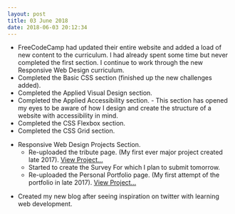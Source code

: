 ```yaml
---
layout: post
title: 03 June 2018 
date: 2018-06-03 20:12:34
---
```


* FreeCodeCamp had updated their entire website and added a load of new content to the curriculum. I had already spent some time but never completed the first section. I continue to work through the new Responsive Web Design curriculum.
* Completed the Basic CSS section (finished up the new challenges added).
* Completed the Applied Visual Design section. 
* Completed the Applied Accessibility section. - This section has opened my eyes to be aware of how I design and create the structure of a website with accessibility in mind.
* Completed the CSS Flexbox section.
* Completed the CSS Grid section.
+ Responsive Web Design Projects Section.
  - Re-uploaded the tribute page. (My first ever major project created late 2017). [View Project...](https://codepen.io/jck1997/full/JZGGLW)
  - Started to create the Survey For which I plan to submit tomorrow. 
  - Re-uploaded the Personal Portfolio page. (My first attempt of the portfolio in late 2017). [View Project...](https://codepen.io/jck1997/full/NzxNPK)
* Created my new blog after seeing inspiration on twitter with learning web development. 
